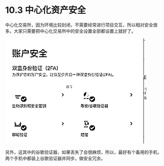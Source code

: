 # 10.3 中心化资产安全

中心化交易所，因为环境比较封闭，不需要经常进行项目交互，所以相对安全很多。大家只需要把中心化交易所中的安全设置全部都设置上就好了。

![](img/d0b3ed7dea3a6e8163b7147981d5c41e.png)

另外，这其中的谷歌验证器，如果丢失了会很麻烦，所以，最好有个备用的手机，两个手机中都装上谷歌验证器并同步。做安全冗余。